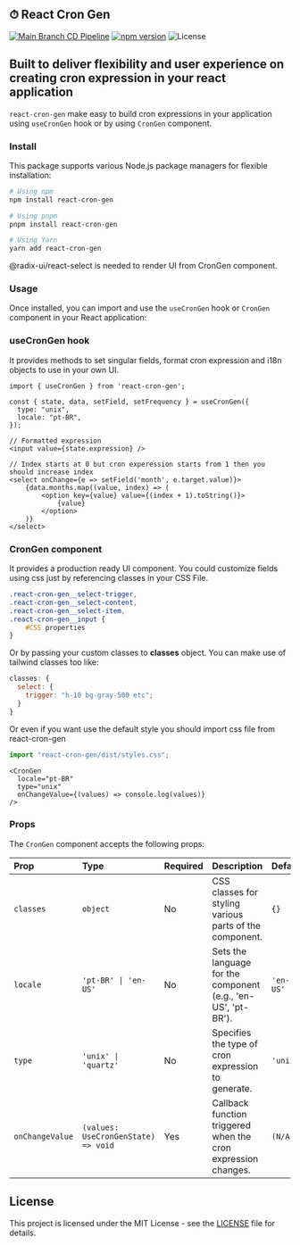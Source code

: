 ## ⏱ React Cron Gen

[![Main Branch CD Pipeline](https://github.com/italomaio/react-cron-gen/actions/workflows/publish.yaml/badge.svg)](https://github.com/italomaio/react-cron-gen/actions/workflows/publish.yaml)
[![npm version](https://img.shields.io/npm/v/react-cron-gen.svg)](https://www.npmjs.com/package/react-cron-gen)
![License](https://img.shields.io/github/license/italomaio/react-cron-gen)

## Built to deliver flexibility and user experience on creating cron expression in your react application

`react-cron-gen` make easy to build cron expressions in your application using `useCronGen` hook or by using `CronGen` component.

### Install

This package supports various Node.js package managers for flexible installation:

```sh
# Using npm
npm install react-cron-gen

# Using pnpm
pnpm install react-cron-gen

# Using Yarn
yarn add react-cron-gen
```

@radix-ui/react-select is needed to render UI from CronGen component.

### Usage

Once installed, you can import and use the `useCronGen` hook or `CronGen` component in your React application:

### useCronGen hook

It provides methods to set singular fields, format cron expression and i18n objects to use in your own UI.

```tsx
import { useCronGen } from 'react-cron-gen';

const { state, data, setField, setFrequency } = useCronGen({
  type: "unix",
  locale: "pt-BR",
});

// Formatted expression
<input value={state.expression} />

// Index starts at 0 but cron experession starts from 1 then you should increase index
<select onChange={e => setField('month', e.target.value)}>
    {data.months.map((value, index) => (
        <option key={value} value={(index + 1).toString()}>
            {value}
        </option>
    )}
</select>
```

### CronGen component

It provides a production ready UI component. You could customize fields using css just by referencing classes in your CSS File.

```css
.react-cron-gen__select-trigger,
.react-cron-gen__select-content,
.react-cron-gen__select-item,
.react-cron-gen__input {
    #CSS properties
}
```

Or by passing your custom classes to **classes** object. You can make use of tailwind classes too like:

```js
classes: {
  select: {
    trigger: "h-10 bg-gray-500 etc";
  }
}
```

Or even if you want use the default style you should import css file from react-cron-gen

```ts
import "react-cron-gen/dist/styles.css";
```

```tsx
<CronGen
  locale="pt-BR"
  type="unix"
  onChangeValue={(values) => console.log(values)}
/>
```

### Props

The `CronGen` component accepts the following props:

| Prop            | Type                                | Required | Description                                                   | Default   |
| :-------------- | :---------------------------------- | :------- | :------------------------------------------------------------ | :-------- |
| `classes`       | `object`                            | No       | CSS classes for styling various parts of the component.       | `{}`      |
| `locale`        | `'pt-BR' \| 'en-US'`                | No       | Sets the language for the component (e.g., 'en-US', 'pt-BR'). | `'en-US'` |
| `type`          | `'unix' \| 'quartz'`                | No       | Specifies the type of cron expression to generate.            | `'unix'`  |
| `onChangeValue` | `(values: UseCronGenState) => void` | Yes      | Callback function triggered when the cron expression changes. | `(N/A)`   |

## License

This project is licensed under the MIT License - see the [LICENSE](LICENSE) file for details.
